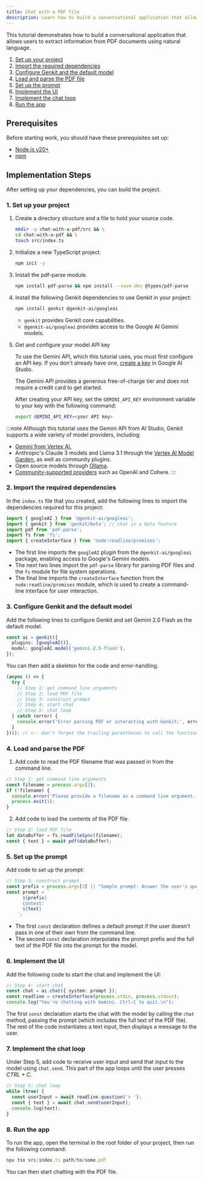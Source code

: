 ```yaml
---
title: Chat with a PDF file
description: Learn how to build a conversational application that allows users to extract information from PDF documents using natural language.
---
```


This tutorial demonstrates how to build a conversational application that
allows users to extract information from PDF documents using natural language.

1. [Set up your project](#1-set-up-your-project)
2. [Import the required dependencies](#2-import-the-required-dependencies)
3. [Configure Genkit and the default model](#3-configure-genkit-and-the-default-model)
4. [Load and parse the PDF file](#4-load-and-parse-the-pdf)
5. [Set up the prompt](#5-set-up-the-prompt)
6. [Implement the UI](#6-implement-the-ui)
7. [Implement the chat loop](#7-implement-the-chat-loop)
8. [Run the app](#8-run-the-app)

## Prerequisites

Before starting work, you should have these prerequisites set up:

- [Node.js v20+](https://nodejs.org/en/download)
- [npm](https://docs.npmjs.com/downloading-and-installing-node-js-and-npm)

## Implementation Steps

After setting up your dependencies, you can build the project.

### 1. Set up your project

1. Create a directory structure and a file to hold
   your source code.

   ```bash
   mkdir -p chat-with-a-pdf/src && \
   cd chat-with-a-pdf && \
   touch src/index.ts
   ```

2. Initialize a new TypeScript project.

   ```bash
   npm init -y
   ```

3. Install the pdf-parse module.

   ```bash
   npm install pdf-parse && npm install --save-dev @types/pdf-parse
   ```

4. Install the following Genkit dependencies to use Genkit in your project:

   ```bash
   npm install genkit @genkit-ai/googleai
   ```

   - `genkit` provides Genkit core capabilities.
   - `@genkit-ai/googleai` provides access to the Google AI Gemini models.

5. Get and configure your model API key

   To use the Gemini API, which this tutorial uses, you must first
   configure an API key. If you don't already have one,
   [create a key](https://makersuite.google.com/app/apikey) in Google AI Studio.

   The Gemini API provides a generous free-of-charge tier and does not require a
   credit card to get started.

   After creating your API key, set the `GEMINI_API_KEY` environment
   variable to your key with the following command:

   ```bash
   export GEMINI_API_KEY=<your API key>
   ```

:::note
Although this tutorial uses the Gemini API from AI Studio, Genkit
supports a wide variety of model providers, including:

- [Gemini from Vertex AI.](/docs/plugins/vertex-ai#generative-ai-models)
- Anthropic's Claude 3 models and Llama 3.1 through the
  [Vertex AI Model Garden](/docs/plugins/vertex-ai#anthropic-claude-3-on-vertex-ai-model-garden),
  as well as community plugins.
- Open source models through
  [Ollama](/docs/plugins/ollama).
- [Community-supported providers](/docs/models#models-supported-by-genkit) such as OpenAI and Cohere.
  :::

### 2. Import the required dependencies

In the `index.ts` file that you created, add the
following lines to import the dependencies required for this project:

```typescript
import { googleAI } from '@genkit-ai/googleai';
import { genkit } from 'genkit/beta'; // chat is a beta feature
import pdf from 'pdf-parse';
import fs from 'fs';
import { createInterface } from 'node:readline/promises';
```

- The first line imports the `googleAI`
  plugin from the `@genkit-ai/googleai` package, enabling access to
  Google's Gemini models.
- The next two lines import the `pdf-parse` library for parsing PDF files
  and the `fs` module for file system operations.
- The final line imports the `createInterface` function from the
  `node:readline/promises` module, which is used to create a command-line
  interface for user interaction.

### 3. Configure Genkit and the default model

Add the following lines to configure Genkit and set Gemini 2.0 Flash as the
default model.

```typescript
const ai = genkit({
  plugins: [googleAI()],
  model: googleAI.model('gemini-2.5-flash'),
});
```

You can then add a skeleton for the code and error-handling.

```typescript
(async () => {
  try {
    // Step 1: get command line arguments
    // Step 2: load PDF file
    // Step 3: construct prompt
    // Step 4: start chat
    // Step 5: chat loop
  } catch (error) {
    console.error('Error parsing PDF or interacting with Genkit:', error);
  }
})(); // <-- don't forget the trailing parentheses to call the function!
```

### 4. Load and parse the PDF

1. Add code to read the PDF filename that was passed
   in from the command line.

```typescript
// Step 1: get command line arguments
const filename = process.argv[2];
if (!filename) {
  console.error('Please provide a filename as a command line argument.');
  process.exit(1);
}
```

2. Add code to load the contents of the PDF file.

```typescript
// Step 2: load PDF file
let dataBuffer = fs.readFileSync(filename);
const { text } = await pdf(dataBuffer);
```

### 5. Set up the prompt

Add code to set up the prompt:

```typescript
// Step 3: construct prompt
const prefix = process.argv[3] || "Sample prompt: Answer the user's questions about the contents of this PDF file.";
const prompt = `
      ${prefix}
      Context:
      ${text}
    `;
```

- The first `const` declaration defines a default prompt if the user doesn't
  pass in one of their own from the command line.
- The second `const` declaration interpolates the prompt prefix and the full
  text of the PDF file into the prompt for the model.

### 6. Implement the UI

Add the following code to start the chat and
implement the UI:

```typescript
// Step 4: start chat
const chat = ai.chat({ system: prompt });
const readline = createInterface(process.stdin, process.stdout);
console.log("You're chatting with Gemini. Ctrl-C to quit.\n");
```

The first `const` declaration starts the chat with the model by
calling the `chat` method, passing the prompt (which includes
the full text of the PDF file). The rest of the code instantiates
a text input, then displays a message to the user.

### 7. Implement the chat loop

Under Step 5, add code to receive user input and
send that input to the model using `chat.send`. This part
of the app loops until the user presses _CTRL + C_.

```typescript
// Step 5: chat loop
while (true) {
  const userInput = await readline.question('> ');
  const { text } = await chat.send(userInput);
  console.log(text);
}
```

### 8. Run the app

To run the app, open the terminal in the root
folder of your project, then run the following command:

```typescript
npx tsx src/index.ts path/to/some.pdf
```

You can then start chatting with the PDF file.
